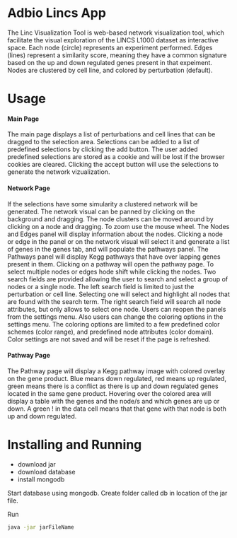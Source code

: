 # Adbio Lincs App
The Linc Visualization Tool is web-based network visualization tool, which facilitate the visual exploration of the LINCS L1000 dataset as interactive space. Each node (circle) represents an experiment performed. Edges (lines) represent a similarity score, meaning they have a common signature based on the up and down regulated genes present in that expeiment. Nodes are clustered by cell line, and colored by perturbation (default).

# Usage
#### Main Page
The main page displays a list of perturbations and cell lines that can be dragged to the selection area. Selections can be added to a list of predefined selections by clicking the add button. The user added predefined selections are stored as a cookie and will be lost if the browser cookies are cleared. Clicking the accept button will use the selections to generate the network vizualization.
#### Network Page
If the selections have some simularity a clustered network will be generated. The network visual can be panned by clicking on the background and dragging. The node clusters can be moved around by clicking on a node and dragging. To zoom use the mouse wheel. The Nodes and Edges panel will display information about the nodes. Clicking a node or edge in the panel or on the network visual will select it and generate a list of genes in the genes tab, and will populate the pathways panel. The Pathways panel will display Kegg pathways that have over lapping genes present in them. Clicking on a pathway will open the pathway page. To select multiple nodes or edges hode shift while clicking the nodes. Two search fields are provided allowing the user to search and select a group of nodes or a single node. The left search field is limited to just the perturbation or cell line. Selecting one will select and highlight all nodes that are found with the search term. The right search field will search all node attributes, but only allows to select one node. Users can reopen the panels from the settings menu. Also users can change the coloring options in the settings menu. The coloring options are limited to a few predefined color schemes (color range), and predefined node attributes (color domain). Color settings are not saved and will be reset if the page is refreshed.
#### Pathway Page
The Pathway page will display a Kegg pathway image with colored overlay on the gene product. Blue means down regulated, red means up regulated, green means there is a conflict as there is up and down regulated genes located in the same gene product. Hovering over the colored area will display a table with the genes and the node/s and which genes are up or down. A green ! in the data cell means that that gene with that node is both up and down regulated.


# Installing and Running
- download jar
- download database
- install mongodb

Start database using mongodb. Create folder called db in location of the jar file.

Run
```sh
java -jar jarFileName
```

